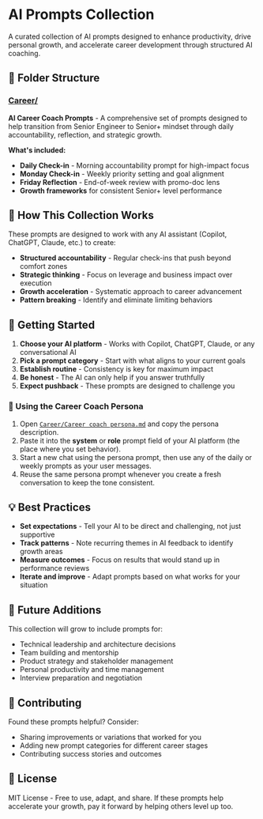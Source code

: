 # AI Prompts Collection

A curated collection of AI prompts designed to enhance productivity, drive personal growth, and accelerate career development through structured AI coaching.

## 📁 Folder Structure

### [Career/](./Career/)
**AI Career Coach Prompts** - A comprehensive set of prompts designed to help transition from Senior Engineer to Senior+ mindset through daily accountability, reflection, and strategic growth.

**What's included:**
- **Daily Check-in** - Morning accountability prompt for high-impact focus
- **Monday Check-in** - Weekly priority setting and goal alignment
- **Friday Reflection** - End-of-week review with promo-doc lens
- **Growth frameworks** for consistent Senior+ level performance

## 🎯 How This Collection Works

These prompts are designed to work with any AI assistant (Copilot, ChatGPT, Claude, etc.) to create:

- **Structured accountability** - Regular check-ins that push beyond comfort zones
- **Strategic thinking** - Focus on leverage and business impact over execution
- **Growth acceleration** - Systematic approach to career advancement
- **Pattern breaking** - Identify and eliminate limiting behaviors

## 🚀 Getting Started

1. **Choose your AI platform** - Works with Copilot, ChatGPT, Claude, or any conversational AI
2. **Pick a prompt category** - Start with what aligns to your current goals
3. **Establish routine** - Consistency is key for maximum impact
4. **Be honest** - The AI can only help if you answer truthfully
5. **Expect pushback** - These prompts are designed to challenge you

### 🧠 Using the Career Coach Persona

1. Open [`Career/Career coach persona.md`](Career/Career%20coach%20persona.md) and copy the persona description.
2. Paste it into the **system** or **role** prompt field of your AI platform (the place where you set behavior).
3. Start a new chat using the persona prompt, then use any of the daily or weekly prompts as your user messages.
4. Reuse the same persona prompt whenever you create a fresh conversation to keep the tone consistent.

## 💡 Best Practices

- **Set expectations** - Tell your AI to be direct and challenging, not just supportive
- **Track patterns** - Note recurring themes in AI feedback to identify growth areas
- **Measure outcomes** - Focus on results that would stand up in performance reviews
- **Iterate and improve** - Adapt prompts based on what works for your situation

## 🔮 Future Additions

This collection will grow to include prompts for:
- Technical leadership and architecture decisions
- Team building and mentorship
- Product strategy and stakeholder management
- Personal productivity and time management
- Interview preparation and negotiation

## 📝 Contributing

Found these prompts helpful? Consider:
- Sharing improvements or variations that worked for you
- Adding new prompt categories for different career stages
- Contributing success stories and outcomes

## 📄 License

MIT License - Free to use, adapt, and share. If these prompts help accelerate your growth, pay it forward by helping others level up too.
